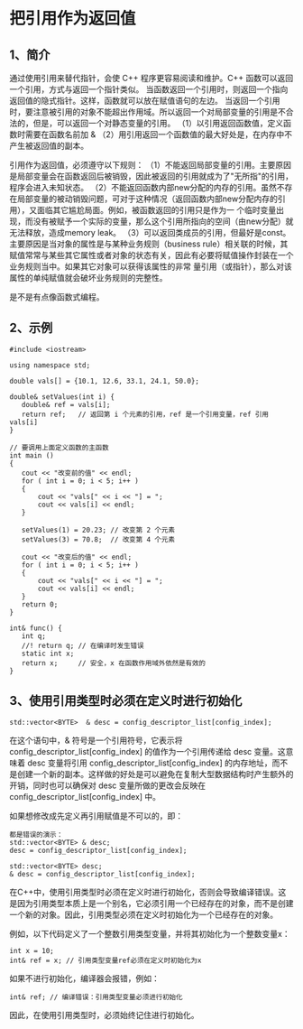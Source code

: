 # 把引用作为返回值

## 1、简介
通过使用引用来替代指针，会使 C++ 程序更容易阅读和维护。C++ 函数可以返回一个引用，方式与返回一个指针类似。
当函数返回一个引用时，则返回一个指向返回值的隐式指针。这样，函数就可以放在赋值语句的左边。
当返回一个引用时，要注意被引用的对象不能超出作用域。所以返回一个对局部变量的引用是不合法的，但是，可以返回一个对静态变量的引用。
（1）以引用返回函数值，定义函数时需要在函数名前加 &
（2）用引用返回一个函数值的最大好处是，在内存中不产生被返回值的副本。

引用作为返回值，必须遵守以下规则：
（1）不能返回局部变量的引用。主要原因是局部变量会在函数返回后被销毁，因此被返回的引用就成为了"无所指"的引用，程序会进入未知状态。
（2）不能返回函数内部new分配的内存的引用。虽然不存在局部变量的被动销毁问题，可对于这种情况（返回函数内部new分配内存的引用），又面临其它尴尬局面。例如，被函数返回的引用只是作为一 个临时变量出现，而没有被赋予一个实际的变量，那么这个引用所指向的空间（由new分配）就无法释放，造成memory leak。
（3）可以返回类成员的引用，但最好是const。主要原因是当对象的属性是与某种业务规则（business rule）相关联的时候，其赋值常常与某些其它属性或者对象的状态有关，因此有必要将赋值操作封装在一个业务规则当中。如果其它对象可以获得该属性的非常 量引用（或指针），那么对该属性的单纯赋值就会破坏业务规则的完整性。

是不是有点像函数式编程。

## 2、示例
```
#include <iostream>
 
using namespace std;
 
double vals[] = {10.1, 12.6, 33.1, 24.1, 50.0};
 
double& setValues(int i) {  
   double& ref = vals[i];    
   return ref;   // 返回第 i 个元素的引用，ref 是一个引用变量，ref 引用 vals[i]
}
 
// 要调用上面定义函数的主函数
int main ()
{
   cout << "改变前的值" << endl;
   for ( int i = 0; i < 5; i++ )
   {
       cout << "vals[" << i << "] = ";
       cout << vals[i] << endl;
   }
 
   setValues(1) = 20.23; // 改变第 2 个元素
   setValues(3) = 70.8;  // 改变第 4 个元素
 
   cout << "改变后的值" << endl;
   for ( int i = 0; i < 5; i++ )
   {
       cout << "vals[" << i << "] = ";
       cout << vals[i] << endl;
   }
   return 0;
}

int& func() {
   int q;
   //! return q; // 在编译时发生错误
   static int x;
   return x;     // 安全，x 在函数作用域外依然是有效的
}
```

## 3、使用引用类型时必须在定义时进行初始化
```
std::vector<BYTE>  & desc = config_descriptor_list[config_index]; 
```
在这个语句中，& 符号是一个引用符号，它表示将 config_descriptor_list[config_index] 的值作为一个引用传递给 desc 变量。这意味着 desc 变量将引用 config_descriptor_list[config_index] 的内存地址，而不是创建一个新的副本。这样做的好处是可以避免在复制大型数据结构时产生额外的开销，同时也可以确保对 desc 变量所做的更改会反映在 config_descriptor_list[config_index] 中。

如果想修改成先定义再引用赋值是不可以的，即：
```
都是错误的演示：
std::vector<BYTE> & desc;
desc = config_descriptor_list[config_index];

std::vector<BYTE> desc;
& desc = config_descriptor_list[config_index];
```

在C++中，使用引用类型时必须在定义时进行初始化，否则会导致编译错误。这是因为引用类型本质上是一个别名，它必须引用一个已经存在的对象，而不是创建一个新的对象。因此，引用类型必须在定义时初始化为一个已经存在的对象。

例如，以下代码定义了一个整数引用类型变量，并将其初始化为一个整数变量x：
```
int x = 10;
int& ref = x; // 引用类型变量ref必须在定义时初始化为x
```

如果不进行初始化，编译器会报错，例如：
```
int& ref; // 编译错误：引用类型变量必须进行初始化
```
因此，在使用引用类型时，必须始终记住进行初始化。